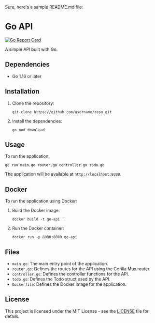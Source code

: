 Sure, here's a sample README.md file:

# Go API

[![Go Report Card](https://goreportcard.com/badge/github.com/username/repo)](https://goreportcard.com/report/github.com/username/repo)

A simple API built with Go.

## Dependencies

- Go 1.16 or later

## Installation

1. Clone the repository:

   ```
   git clone https://github.com/username/repo.git
   ```

2. Install the dependencies:

   ```
   go mod download
   ```

## Usage

To run the application:

```
go run main.go router.go controller.go todo.go
```

The application will be available at `http://localhost:8080`.

## Docker

To run the application using Docker:

1. Build the Docker image:

   ```
   docker build -t go-api .
   ```

2. Run the Docker container:

   ```
   docker run -p 8080:8080 go-api
   ```

## Files

- `main.go`: The main entry point of the application.
- `router.go`: Defines the routes for the API using the Gorilla Mux router.
- `controller.go`: Defines the controller functions for the API.
- `todo.go`: Defines the Todo struct used by the API.
- `Dockerfile`: Defines the Docker image for the application.

## License

This project is licensed under the MIT License - see the [LICENSE](LICENSE) file for details.